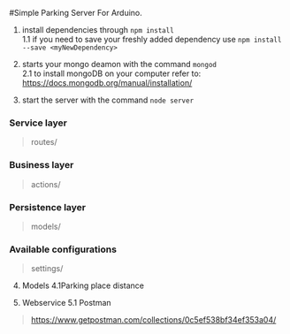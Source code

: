 #Simple Parking Server For Arduino.

1. install dependencies through `npm install`  
1.1 if you need to save your freshly added dependency use `npm install --save <myNewDependency>`  

2. starts your mongo deamon with the command `mongod`  
2.1 to install mongoDB on your computer refer to: https://docs.mongodb.org/manual/installation/   

3. start the server with the command `node server`

### Service layer
>routes/

### Business layer
>actions/

### Persistence layer
>models/

### Available configurations
> settings/

4. Models
4.1Parking
place
distance

5. Webservice
5.1 Postman
> https://www.getpostman.com/collections/0c5ef538bf34ef353a04/